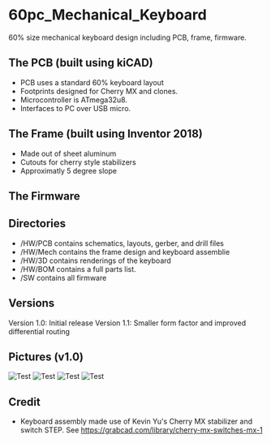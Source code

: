 # 60pc_Mechanical_Keyboard
60% size mechanical keyboard design including PCB, frame, firmware. 

## The PCB (built using kiCAD)
* PCB uses a standard 60% keyboard layout
* Footprints designed for Cherry MX and clones.
* Microcontroller is ATmega32u8.
* Interfaces to PC over USB micro.

## The Frame (built using Inventor 2018)
* Made out of sheet aluminum
* Cutouts for cherry style stabilizers
* Approximatly 5 degree slope

## The Firmware

## Directories
* /HW/PCB contains schematics, layouts, gerber, and drill files
* /HW/Mech contains the frame design and keyboard assemblie
* /HW/3D contains renderings of the keyboard
* /HW/BOM contains a full parts list.
* /SW contains all firmware

## Versions
Version 1.0: Initial release
Version 1.1: Smaller form factor and improved differential routing

## Pictures (v1.0)
![Test](https://github.com/Connor-Devitt/60pc_Mechanical_Keeyboard/blob/master/HW/3D/60pc_pcb_BOT.png)
![Test](https://github.com/Connor-Devitt/60pc_Mechanical_Keeyboard/blob/master/HW/3D/60pc_pcb_TOP.png)
![Test](https://github.com/Connor-Devitt/60pc_Mechanical_Keeyboard/blob/master/HW/3D/Frame.png)
![Test](https://github.com/Connor-Devitt/60pc_Mechanical_Keeyboard/blob/master/HW/3D/Keeyboard_Assemply.png)

## Credit
* Keyboard assembly made use of Kevin Yu's Cherry MX stabilizer and switch STEP. See https://grabcad.com/library/cherry-mx-switches-mx-1

